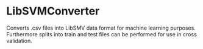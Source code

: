 # LibSVMConverter
Converts .csv files into LibSMV data format for machine learning purposes. Furthermore splits into train and test files can be performed for use in cross validation.
